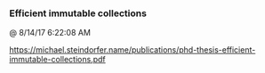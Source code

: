 ﻿

### Efficient immutable collections
@ 8/14/17 6:22:08 AM

https://michael.steindorfer.name/publications/phd-thesis-efficient-immutable-collections.pdf

